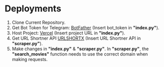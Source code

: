 # Deployments

1. Clone Current Repository.
2. Get Bot Token for Telegram: [BotFather](https://telegram.me/BotFather) (Insert bot_token in **"index.py"**).
3. Host Project: [Vercel](https://vercel.com/) (Insert project URL in **"index.py"**).
4. Get URL Shortner API [URLSHORTX](https://urlshortx.com/) (Insert URL Shortner API in **"scraper.py"**).
5. Make changes in **"index.py"** & **"scraper.py"**. In **"scraper.py"**, the **"search_movies"** function needs to use the correct domain when making requests.
